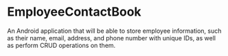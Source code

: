 # EmployeeContactBook
An Android application that will be able to store employee information, such as their name, email, address, and phone number with unique IDs, as well as perform CRUD operations on them.
